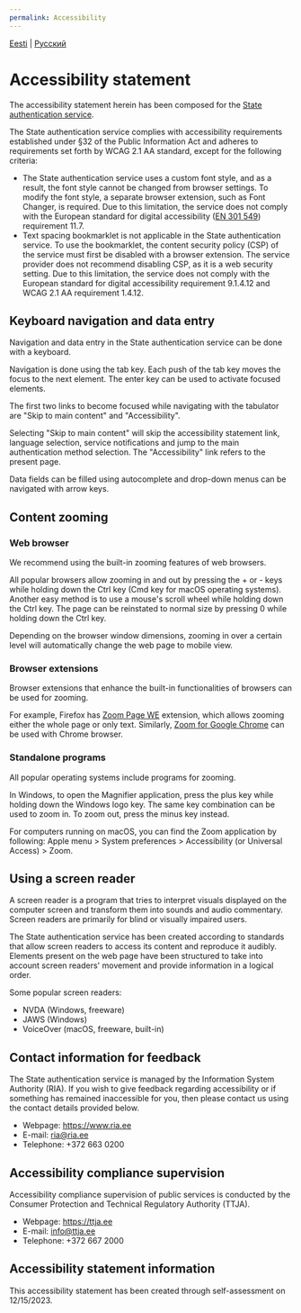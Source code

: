 ```yaml
---
permalink: Accessibility
---
```

[Eesti](Ligipaasetavus) | [Русский](Ligipaasetavus_ru)

# Accessibility statement
The accessibility statement herein has been composed for the [State authentication service](https://www.ria.ee/en/state-information-system/electronic-identity-eid-and-trust-services/central-authentication-services#tara). 

The State authentication service complies with accessibility requirements established under §32 of the Public Information Act and adheres to requirements set forth by WCAG 2.1 AA standard, except for the following criteria:

- The State authentication service uses a custom font style, and as a result, the font style cannot be changed from browser settings. To modify the font style, a separate browser extension, such as Font Changer, is required. Due to this limitation, the service does not comply with the European standard for digital accessibility ([EN 301 549](https://www.etsi.org/deliver/etsi_en/301500_301599/301549/03.02.01_60/en_301549v030201p.pdf)) requirement 11.7.
- Text spacing bookmarklet is not applicable in the State authentication service. To use the bookmarklet, the content security policy (CSP) of the service must first be disabled with a browser extension. The service provider does not recommend disabling CSP, as it is a web security setting. Due to this limitation, the service does not comply with the European standard for digital accessibility requirement 9.1.4.12 and WCAG 2.1 AA requirement 1.4.12.

## Keyboard navigation and data entry
Navigation and data entry in the State authentication service can be done with a keyboard. 

Navigation is done using the tab key. Each push of the tab key moves the focus to the next element. The enter key can be used to activate focused elements.

The first two links to become focused while navigating with the tabulator are "Skip to main content" and "Accessibility".

Selecting "Skip to main content" will skip the accessibility statement link, language selection, service notifications and jump to the main authentication method selection. The "Accessibility" link refers to the present page.

Data fields can be filled using autocomplete and drop-down menus can be navigated with arrow keys.

## Content zooming
### Web browser
We recommend using the built-in zooming features of web browsers.

All popular browsers allow zooming in and out by pressing the + or - keys while holding down the Ctrl key (Cmd key for macOS operating systems). Another easy method is to use a mouse's scroll wheel while holding down the Ctrl key. The page can be reinstated to normal size by pressing 0 while holding down the Ctrl key. 

Depending on the browser window dimensions, zooming in over a certain level will automatically change the web page to mobile view.

### Browser extensions
Browser extensions that enhance the built-in functionalities of browsers can be used for zooming.

For example, Firefox has [Zoom Page WE](https://addons.mozilla.org/en-US/firefox/addon/zoom-page-we/) extension, which allows zooming either the whole page or only text. Similarly, [Zoom for Google Chrome](https://chromewebstore.google.com/detail/zoom-for-google-chrome) can be used with Chrome browser.

### Standalone programs
All popular operating systems include programs for zooming.

In Windows, to open the Magnifier application, press the plus key while holding down the Windows logo key. The same key combination can be used to zoom in. To zoom out, press the minus key instead.

For computers running on macOS, you can find the Zoom application by following: Apple menu > System preferences > Accessibility (or Universal Access) > Zoom.

## Using a screen reader
A screen reader is a program that tries to interpret visuals displayed on the computer screen and transform them into sounds and audio commentary. Screen readers are primarily for blind or visually impaired users.

The State authentication service has been created according to standards that allow screen readers to access its content and reproduce it audibly. Elements present on the web page have been structured to take into account screen readers' movement and provide information in a logical order.

Some popular screen readers:

- NVDA (Windows, freeware)
- JAWS (Windows)
- VoiceOver (macOS, freeware, built-in)

## Contact information for feedback
The State authentication service is managed by the Information System Authority (RIA). If you wish to give feedback regarding accessibility or if something has remained inaccessible for you, then please contact us using the contact details provided below.
- Webpage: https://www.ria.ee
- E-mail: ria@ria.ee
- Telephone: +372 663 0200

## Accessibility compliance supervision
Accessibility compliance supervision of public services is conducted by the Consumer Protection and Technical Regulatory Authority (TTJA).
- Webpage: https://ttja.ee
- E-mail: info@ttja.ee
- Telephone: +372 667 2000

## Accessibility statement information
This accessibility statement has been created through self-assessment on 12/15/2023.
